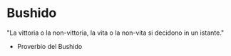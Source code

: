 # Bushido

"La vittoria o la non-vittoria, la vita o la non-vita si decidono in un istante."

- Proverbio del Bushido
